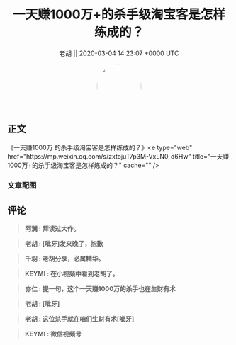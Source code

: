 <h1 align="center">一天赚1000万&#43;的杀手级淘宝客是怎样练成的？</h1>




<p align="center">
    <a>老胡 || 2020-03-04 14:23:07 &#43;0000 UTC</a>
</p>

<div align="center">
    <img src="https://images.zsxq.com/FkL8TTYqxoK1VeXNIv84v4VZ-b4m?e=1590940799&amp;token=kIxbL07-8jAj8w1n4s9zv64FuZZNEATmlU_Vm6zD:ndIbe--MM_D-FxGL29d-OiS-vTM=" width="100" height="100" style="border:1px solid;border-radius:50%; color:#ffffff"/>
</div>




## 正文

<div>
《一天赚1000万 的杀手级淘宝客是怎样练成的？》&lt;e type=&#34;web&#34; href=&#34;https://mp.weixin.qq.com/s/zxtojuT7p3M-VxLN0_d6Hw&#34; title=&#34;一天赚1000万&#43;的杀手级淘宝客是怎样炼成的？&#34; cache=&#34;&#34; /&gt;
</div>

### 文章配图

<div class="image" align="center">

</div>


## 评论

<div align="left">
<div>

<blockquote >
<span> <strong>阿澜 : 拜读过大作。 </strong></span>
</blockquote>

<blockquote >
<span> <strong>老胡 : [呲牙]发来晚了，抱歉 </strong></span>
</blockquote>

<blockquote >
<span> <strong>千羽 : 老胡分享，必属精华。 </strong></span>
</blockquote>

<blockquote >
<span> <strong>KEYMI : 在小视频中看到老胡了。 </strong></span>
</blockquote>

<blockquote >
<span> <strong>亦仁 : 提一句，这个一天赚1000万的杀手也在生财有术 </strong></span>
</blockquote>

<blockquote >
<span> <strong>老胡 : [呲牙] </strong></span>
</blockquote>

<blockquote >
<span> <strong>老胡 : 这位杀手就在咱们生财有术[呲牙] </strong></span>
</blockquote>

<blockquote >
<span> <strong>KEYMI : 微信视频号 </strong></span>
</blockquote>

</div>
</div>